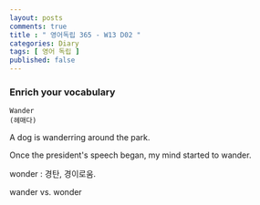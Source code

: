 ```yaml
---
layout: posts
comments: true
title : " 영어독립 365 - W13 D02 "
categories: Diary
tags: [ 영어 독립 ]
published: false
---
```


### Enrich your vocabulary

```text
Wander
(헤매다)
```

A dog is wanderring around the park.

Once the president's speech began, my mind started to wander.

wonder
 : 경탄, 경이로움.

wander vs. wonder

